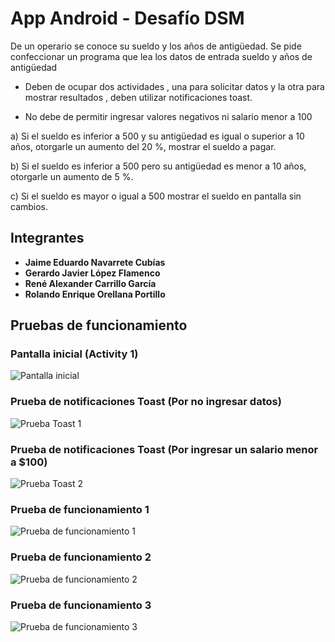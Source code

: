 # App Android - Desafío DSM

De un operario se conoce su sueldo y los años de antigüedad. Se pide confeccionar un programa que lea los datos de entrada sueldo y años de antigüedad 

* Deben de ocupar dos actividades , una para solicitar datos y la otra para mostrar resultados , deben utilizar notificaciones toast.

* No debe de permitir ingresar valores negativos ni salario menor a 100

a) Si el sueldo es inferior a 500 y su antigüedad es igual o superior a 10 años, otorgarle un aumento del 20 %, mostrar el sueldo a pagar.

b) Si el sueldo es inferior a 500 pero su antigüedad es menor a 10 años, otorgarle un aumento de 5 %.

c) Si el sueldo es mayor o igual a 500 mostrar el sueldo en pantalla sin cambios.

## Integrantes

* **Jaime Eduardo Navarrete Cubías**
* **Gerardo Javier López Flamenco**
* **René Alexander Carrillo García**
* **Rolando Enrique Orellana Portillo**

## Pruebas de funcionamiento

### Pantalla inicial (Activity 1)

![Pantalla inicial](./pruebas/prueba1.png)

### Prueba de notificaciones Toast (Por no ingresar datos)

![Prueba Toast 1](./pruebas/prueba2.png)

### Prueba de notificaciones Toast (Por ingresar un salario menor a $100)

![Prueba Toast 2](./pruebas/prueba3.png)

### Prueba de funcionamiento 1

![Prueba de funcionamiento 1](./pruebas/prueba4.png)

### Prueba de funcionamiento 2

![Prueba de funcionamiento 2](./pruebas/prueba5.png)

### Prueba de funcionamiento 3

![Prueba de funcionamiento 3](./pruebas/prueba6.png)